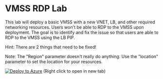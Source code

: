 # VMSS RDP Lab
This lab will deploy a basic VMSS with a new VNET, LB, and other required networking resources. 
Users won't be able to RDP to the VMSS upon deployment. 
The goal is to identify and fix the issue so that users are able to RDP to the VMSS using the LB PIP.

Hint: There are 2 things that need to be fixed!

Note: The "Region" parameter doesn't really do anything. Use the "location" parameter to set the location for your resources. 

[![Deploy to Azure](https://aka.ms/deploytoazurebutton)](https://portal.azure.com/#create/Microsoft.Template/uri/https%3A%2F%2Fraw.githubusercontent.com%2Fqqnarwhal%2FAzure-Config-L200-VMSS-Labs%2Fmaster%2FrdpLab1.json) (Right click to open in new tab)
